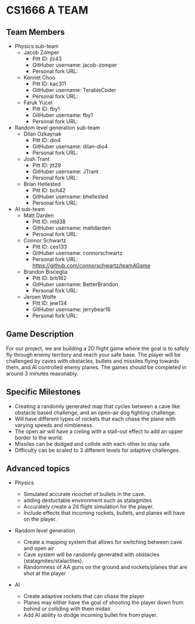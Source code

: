 # CS1666 A TEAM

## Team Members
* Physics sub-team
	* Jacob Zomper
		* Pitt ID: jlz43
		* GitHuber username: jacob-zomper
		* Personal fork URL: 
	* Kennet Choo
		* Pitt ID: kac311
		* GitHuber username: TerableCoder
		* Personal fork URL: 
	* Faruk Yucel
		* Pitt ID: fby1
		* GitHuber username: fby1
		* Personal fork URL: 
* Random level generation sub-team
	* Dilan Ozkaynak
		* Pitt ID: dio4
		* GitHuber username: dilan-dio4
		* Personal fork URL: 
	* Josh Trant
		* Pitt ID: jtt29
		* GitHuber username: JTrant
		* Personal fork URL: 
	* Brian Hellested
		* Pitt ID: bch42
		* GitHuber username: bhellested
		* Personal fork URL: 
* AI sub-team
	* Matt Darden
		* Pitt ID: mtd38
		* GitHuber username: mattdarden
		* Personal fork URL: 
	* Connor Schwartz
		* Pitt ID: ces133
		* GitHuber username: connorschwartz
		* Personal fork URL: https://github.com/connorschwartz/teamAGame
	* Brandon Bisceglia
		* Pitt ID: brb162
		* GitHuber username: BetterBrandon
		* Personal fork URL: 
	* Jeroen Wolfe
		* Pitt ID: jew134
		* GitHuber username: jerrybear16
		* Personal fork URL: 

## Game Description

For our project, we are building a 2D flight game where the goal is
 to safely fly through enemy territory and reach your safe base. 
 The player will be challenged by caves with obstacles, bullets 
 and missiles flying towards them, and AI controlled enemy planes.
 The games should be completed in around 3 minutes reasonably.


## Specific Milestones

* Creating a randomly generated map that cycles between a cave 
	like obstacle based challenge, and an open-air dog fighting challenge.
* Will have different types of rockets that each chase the plane with varying speeds and nimbleness. 
* The open air will have a cieling with a stall-out effect to add an upper border to the world.
* Missiles can be dodged and collide with each other to stay safe.
* Difficulty can be scaled to 3 different levels for adaptive challenges. 


## Advanced topics

* Physics
	* Simulated accurate ricochet of bullets in the cave.
	* adding destuctable environment such as stalagmites 
	* Accurately create a 2d flight simulation for the player.
	* Include effects that incoming rockets, bullets, and planes will have on the player.
	
* Random level generation
	* Create a mapping system that allows for switching between cave and open air
	* Cave system will be randomly generated with obstacles (stalagmites/stalactites).
	* Randomness of AA guns on the ground and rockets/planes that are shot at the player

* AI
	* Create adaptive rockets that can chase the player
	* Planes may either have the goal of shooting the player down
		from behind or colliding with them midair.
	* Add AI ability to dodge incoming bullet fire from player.
